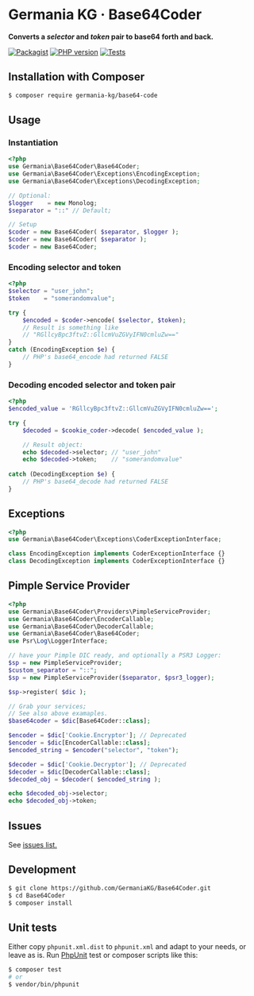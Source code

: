 # Germania KG · Base64Coder

**Converts a *selector* and *token* pair to base64 forth and back.**

[![Packagist](https://img.shields.io/packagist/v/germania-kg/base64-code.svg?style=flat)](https://packagist.org/packages/germania-kg/base64-code)
[![PHP version](https://img.shields.io/packagist/php-v/germania-kg/base64-code.svg)](https://packagist.org/packages/germania-kg/base64-code)
[![Tests](https://github.com/VENDOR/PACKAGE/actions/workflows/tests.yml/badge.svg)](https://github.com/VENDOR/PACKAGE/actions/workflows/tests.yml)


## Installation with Composer

```bash
$ composer require germania-kg/base64-code
```


## Usage


### Instantiation
```php
<?php
use Germania\Base64Coder\Base64Coder;
use Germania\Base64Coder\Exceptions\EncodingException;
use Germania\Base64Coder\Exceptions\DecodingException;

// Optional:
$logger    = new Monolog;
$separator = "::" // Default;

// Setup
$coder = new Base64Coder( $separator, $logger );
$coder = new Base64Coder( $separator );
$coder = new Base64Coder;
```


### Encoding selector and token
```php
<?php
$selector = "user_john";
$token    = "somerandomvalue";

try {
	$encoded = $coder->encode( $selector, $token);
	// Result is something like
	// "RGllcyBpc3ftvZ::GllcmVuZGVyIFN0cmluZw=="
} 
catch (EncodingException $e) {
	// PHP's base64_encode had returned FALSE
}
```

### Decoding encoded selector and token pair

```php
<?php
$encoded_value = 'RGllcyBpc3ftvZ::GllcmVuZGVyIFN0cmluZw==';

try {
	$decoded = $cookie_coder->decode( $encoded_value );

	// Result object:
	echo $decoded->selector; // "user_john"
	echo $decoded->token;    // "somerandomvalue"
	
catch (DecodingException $e) {
	// PHP's base64_decode had returned FALSE
}

```

## Exceptions

```php
<?php
use Germania\Base64Coder\Exceptions\CoderExceptionInterface;

class EncodingException implements CoderExceptionInterface {}
class DecodingException implements CoderExceptionInterface {}
```

## Pimple Service Provider

```php
<?php
use Germania\Base64Coder\Providers\PimpleServiceProvider;
use Germania\Base64Coder\EncoderCallable;
use Germania\Base64Coder\DecoderCallable;
use Germania\Base64Coder\Base64Coder;
use Psr\Log\LoggerInterface;

// have your Pimple DIC ready, and optionally a PSR3 Logger:
$sp = new PimpleServiceProvider;
$custom_separator = "::";
$sp = new PimpleServiceProvider($separator, $psr3_logger);

$sp->register( $dic );

// Grab your services;
// See also above examaples.
$base64coder = $dic[Base64Coder::class];

$encoder = $dic['Cookie.Encryptor']; // Deprecated
$encoder = $dic[EncoderCallable::class];
$encoded_string = $encoder("selector", "token");

$decoder = $dic['Cookie.Decryptor']; // Deprecated
$decoder = $dic[DecoderCallable::class];
$decoded_obj = $decoder( $encoded_string );

echo $decoded_obj->selector;
echo $decoded_obj->token;

```

## Issues

See [issues list.][i0]

[i0]: https://github.com/GermaniaKG/Base64Coder/issues

## Development

```bash
$ git clone https://github.com/GermaniaKG/Base64Coder.git
$ cd Base64Coder
$ composer install
```

## Unit tests

Either copy `phpunit.xml.dist` to `phpunit.xml` and adapt to your needs, or leave as is. Run [PhpUnit](https://phpunit.de/) test or composer scripts like this:

```bash
$ composer test
# or
$ vendor/bin/phpunit
```


